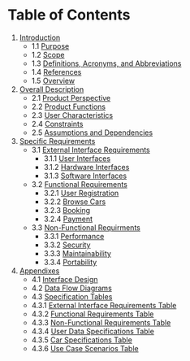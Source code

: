 # Table of Contents

1. [Introduction](#Introduction)
   - 1.1 [Purpose](#Purpose)
   - 1.2 [Scope](#Scope)
   - 1.3 [Definitions, Acronyms, and Abbreviations](#definitions-acronyms-and-abbreviations)
   - 1.4 [References](#References)
   - 1.5 [Overview](#Overview)
2. [Overall Description](#overall-description)
   - 2.1 [Product Perspective](#product-perspective)
   - 2.2 [Product Functions](#product-functions)
   - 2.3 [User Characteristics](#user-characteristics)
   - 2.4 [Constraints](#Constraints)
   - 2.5 [Assumptions and Dependencies](#assumptions-and-dependencies)
3. [Specific Requirements](#specific-requirements)
   - 3.1 [External Interface Requirements](#external-interface-requirements)
     - 3.1.1 [User Interfaces](#user-interfaces)
     - 3.1.2 [Hardware Interfaces](#hardware-interfaces)
     - 3.1.3 [Software Interfaces](#software-interfaces)
   - 3.2 [Functional Requirements](#functional-requirements)
      - 3.2.1 [User Registration](#user-registration)
      - 3.2.2 [Browse Cars](#browse-cars)
      - 3.2.3 [Booking](#Booking)
      - 3.2.4 [Payment](#Payment)
   - 3.3 [Non-Functional Requirments](#non-functional-requirements)
      - 3.3.1 [Performance](#Performance)
      - 3.3.2 [Security](#Security)
      - 3.3.3 [Maintainability](#Maintainability)
      - 3.3.4 [Portability](#Portability)
4.  [Appendixes](#Appendixes)
    - 4.1 [Interface Design](#interface-design)
    - 4.2 [Data Flow Diagrams](#data-flow-diagrams)
    - 4.3 [Specification Tables](#specification-tables)
     - 4.3.1 [External Interface Requirements Table](#external-interface-requirements-table)
     - 4.3.2 [Functional Requirements Table](#functional-requirements-table)
     - 4.3.3 [Non-Functional Requirements Table](#non-functional-requirements-table)
     - 4.3.4 [User Data Specifications Table](#user-data-specifications-table)
     - 4.3.5 [Car Specifications Table](#car-specifications-table)
     - 4.3.6 [Use Case Scenarios Table](#use-case-scenarios-table)
      
